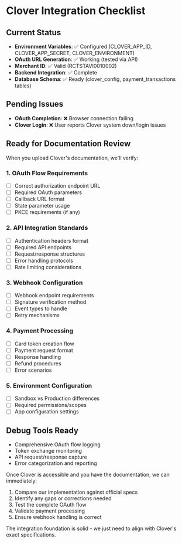 # Clover Integration Checklist

## Current Status
- **Environment Variables**: ✅ Configured (CLOVER_APP_ID, CLOVER_APP_SECRET, CLOVER_ENVIRONMENT)
- **OAuth URL Generation**: ✅ Working (tested via API)
- **Merchant ID**: ✅ Valid (RCTSTAVI0010002)
- **Backend Integration**: ✅ Complete
- **Database Schema**: ✅ Ready (clover_config, payment_transactions tables)

## Pending Issues
- **OAuth Completion**: ❌ Browser connection failing
- **Clover Login**: ❌ User reports Clover system down/login issues

## Ready for Documentation Review
When you upload Clover's documentation, we'll verify:

### 1. OAuth Flow Requirements
- [ ] Correct authorization endpoint URL
- [ ] Required OAuth parameters
- [ ] Callback URL format
- [ ] State parameter usage
- [ ] PKCE requirements (if any)

### 2. API Integration Standards
- [ ] Authentication headers format
- [ ] Required API endpoints
- [ ] Request/response structures
- [ ] Error handling protocols
- [ ] Rate limiting considerations

### 3. Webhook Configuration
- [ ] Webhook endpoint requirements
- [ ] Signature verification method
- [ ] Event types to handle
- [ ] Retry mechanisms

### 4. Payment Processing
- [ ] Card token creation flow
- [ ] Payment request format
- [ ] Response handling
- [ ] Refund procedures
- [ ] Error scenarios

### 5. Environment Configuration
- [ ] Sandbox vs Production differences
- [ ] Required permissions/scopes
- [ ] App configuration settings

## Debug Tools Ready
- Comprehensive OAuth flow logging
- Token exchange monitoring
- API request/response capture
- Error categorization and reporting

Once Clover is accessible and you have the documentation, we can immediately:
1. Compare our implementation against official specs
2. Identify any gaps or corrections needed
3. Test the complete OAuth flow
4. Validate payment processing
5. Ensure webhook handling is correct

The integration foundation is solid - we just need to align with Clover's exact specifications.